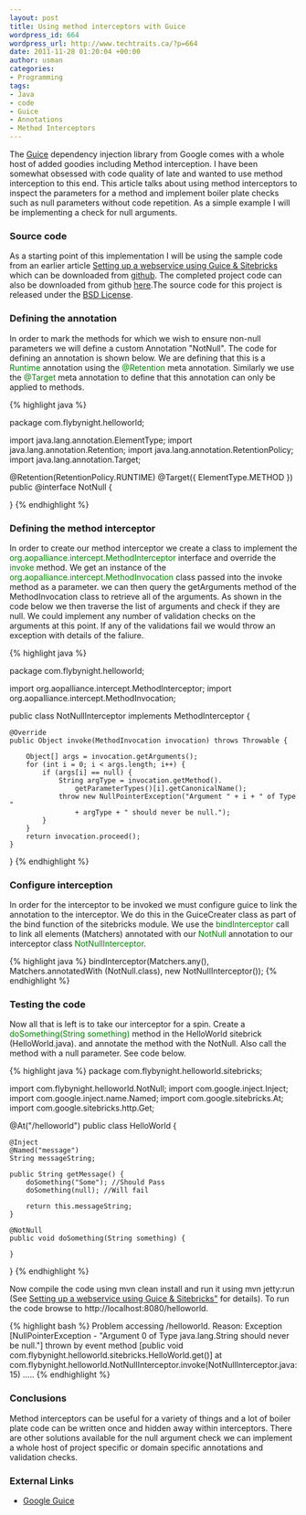 ```yaml
--- 
layout: post
title: Using method interceptors with Guice
wordpress_id: 664
wordpress_url: http://www.techtraits.ca/?p=664
date: 2011-11-28 01:20:04 +00:00
author: usman
categories: 
- Programming
tags:
- Java
- code
- Guice
- Annotations
- Method Interceptors
---
```



The <a href="http://code.google.com/p/google-guice/" title="Guice" target="_blank">Guice</a> dependency injection library from Google comes with a whole host of added goodies including Method interception. I have been somewhat obsessed with code quality of late and wanted to use method interception to this end. This article talks about using method interceptors to inspect the parameters for a method and implement boiler plate checks such as null parameters without code repetition. As a simple example I will be implementing a check for null arguments. 

<!--more-->

<h3>Source code</h3>



As a starting point of this implementation I will be using the sample code from an earlier article [Setting up a webservice using Guice & Sitebricks](/Programming/Java/2011/06/25/Setting-up-a-webservice-using-Guice-Sitebricks/)</strong> which can be downloaded from [github](https://github.com/techtraits/guice-server-example). The completed project code can also be downloaded from github [here](https://github.com/techtraits/guice-methodinterceptor-example).The source code for this project is released under the [BSD License](/assets/Licensing.txt).



<h3>Defining the annotation</h3>


In order to mark the methods for which we wish to ensure non-null parameters we will define a custom Annotation "NotNull". The code for defining an annotation is shown below. We are defining that this is a <font color="green">Runtime</font> annotation using the <font color="green">@Retention</font> meta annotation. Similarly we use the <font color="green">@Target</font> meta annotation to define that this annotation can only be applied to methods. 



{% highlight java %}

package com.flybynight.helloworld;

import java.lang.annotation.ElementType;
import java.lang.annotation.Retention;
import java.lang.annotation.RetentionPolicy;
import java.lang.annotation.Target;

@Retention(RetentionPolicy.RUNTIME)
@Target({ ElementType.METHOD })
public @interface NotNull {



}
{% endhighlight %}
&nbsp;



<h3>Defining the method interceptor</h3>



In order to create our method interceptor we create a class to implement the <font color="green">org.aopalliance.intercept.MethodInterceptor</font> interface and override the <font color="green">invoke</font> method. We get an instance of the <font color="green">org.aopalliance.intercept.MethodInvocation</font> class passed into the invoke method as a parameter. we can then query the getArguments method of the MethodInvocation class to retrieve all of the arguments. As shown in the code below we then traverse the list of arguments and check if they are null. We could implement any number of validation checks on the arguments at this point. If any of the validations fail we would throw an exception with details of the faliure. 



{% highlight java %}

package com.flybynight.helloworld;

import org.aopalliance.intercept.MethodInterceptor;
import org.aopalliance.intercept.MethodInvocation;

public class NotNullInterceptor implements MethodInterceptor {

	@Override
	public Object invoke(MethodInvocation invocation) throws Throwable {

		Object[] args = invocation.getArguments();
		for (int i = 0; i < args.length; i++) {
			if (args[i] == null) {
				String argType = invocation.getMethod().
					getParameterTypes()[i].getCanonicalName();
				throw new NullPointerException("Argument " + i + " of Type "
					+ argType + " should never be null.");
			}
		}
		return invocation.proceed();
	}
}
{% endhighlight %}
&nbsp;





<h3>Configure interception</h3>



In order for the interceptor to be invoked we must configure guice to link the annotation to the interceptor. We do this in the GuiceCreater class as part of the bind function of the sitebricks module. We use the <font color="green">bindInterceptor</font> call to link all elements (Matchers) annotated with our <font color="green">NotNull</font> annotation to our interceptor class <font color="green">NotNullInterceptor</font>. 



{% highlight java %}
bindInterceptor(Matchers.any(), Matchers.annotatedWith
	(NotNull.class), new NotNullInterceptor());
{% endhighlight %}
&nbsp;



<h3>Testing the code</h3>

Now all that is left is to take our interceptor for a spin. Create a <font color="green">doSomething(String something)</font> method in the HelloWorld sitebrick (HelloWorld.java). and annotate the method with the NotNull. Also call the method with a null parameter. See code below. 


{% highlight java %}
package com.flybynight.helloworld.sitebricks;

import com.flybynight.helloworld.NotNull;
import com.google.inject.Inject;
import com.google.inject.name.Named;
import com.google.sitebricks.At;
import com.google.sitebricks.http.Get;

@At("/helloworld")
public class HelloWorld {

	@Inject
	@Named("message")
	String messageString;

	public String getMessage() {
		doSomething("Some"); //Should Pass
		doSomething(null); //Will fail

    	return this.messageString;		
	}

	@NotNull
	public void doSomething(String something) {

	}
}
{% endhighlight %}
&nbsp;

Now compile the code using mvn clean install and run it using mvn jetty:run (See [Setting up a webservice using Guice & Sitebricks"](/Programming/Java/2011/06/25/Setting-up-a-webservice-using-Guice-Sitebricks/) for details). To run the code browse to http://localhost:8080/helloworld. 

{% highlight bash %}
Problem accessing /helloworld. Reason:
Exception [NullPointerException - "Argument 0 of Type java.lang.String should never be null."] 
	thrown by event method [public void com.flybynight.helloworld.sitebricks.HelloWorld.get()]
	at com.flybynight.helloworld.NotNullInterceptor.invoke(NotNullInterceptor.java:15)
	.....
{% endhighlight %}
&nbsp;




<h3>Conclusions</h3>

Method interceptors can be useful for a variety of things and a lot of boiler plate code can be written once and hidden away within interceptors. There are other solutions available for the null argument check we can implement a whole host of project specific or domain specific annotations and validation checks. 



<h3>External Links</h3>



<ul>
	<li><a href="http://code.google.com/p/google-guice/" title="Guice" target="_blank">Google Guice</a></li>
</ul>





